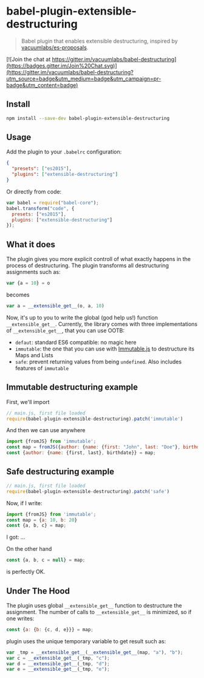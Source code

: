 # babel-plugin-extensible-destructuring

> Babel plugin that enables extensible destructuring, inspired by [vacuumlabs/es-proposals][es-proposals].

[![Join the chat at https://gitter.im/vacuumlabs/babel-destructuring](https://badges.gitter.im/Join%20Chat.svg)](https://gitter.im/vacuumlabs/babel-destructuring?utm_source=badge&utm_medium=badge&utm_campaign=pr-badge&utm_content=badge)


## Install

```sh
npm install --save-dev babel-plugin-extensible-destructuring
```

## Usage

Add the plugin to your `.babelrc` configuration:

```json
{
  "presets": ["es2015"],
  "plugins": ["extensible-destructuring"]
}
```

Or directly from code:

```javascript
var babel = require("babel-core");
babel.transform("code", {
  presets: ["es2015"],
  plugins: ["extensible-destructuring"]
});
```

## What it does

The plugin gives you more explicit controll of what exactly happens in the process of destructuring.
The plugin transforms all destructuring assignments such as:
```javascript
var {a = 10} = o
```
becomes
```javascript
var a = __extensible_get__(o, a, 10)
```
Now, it's up to you to write the global (god help us!) function `__extensible_get__`. Currently, the
library comes with three implementations of `__extensible_get__`, that you can use OOTB:

- `defaut`: standard ES6 compatible: no magic here
- `immutable`: the one that you can use with [Immutable.js](https://facebook.github.io/immutable-js/) to destructure its Maps and Lists
- `safe`: prevent returning values from being `undefined`. Also includes features of `immutable`
    
## Immutable destructuring example

First, we'll import 

```javascript
// main.js, first file loaded
require(babel-plugin-extensible-destructuring).patch('immutable')
```

And then we can use anywhere
```javascript
import {fromJS} from 'immutable';
const map = fromJS({author: {name: {first: "John", last: "Doe"}, birthdate: "10-10-2010"}});
const {author: {name: {first, last}, birthdate}} = map;
```

## Safe destructuring example

```javascript
// main.js, first file loaded
require(babel-plugin-extensible-destructuring).patch('safe')
```

Now, if I write:
```javascript
import {fromJS} from 'immutable';
const map = {a: 10, b: 20}
const {a, b, c} = map;
```
I got:
...

On the other hand
```javascript
const {a, b, c = null} = map;
```
is perfectly OK.

## Under The Hood

The plugin uses global `__extensible_get__` function to destructure the assignment. The number of
calls to `__extensible_get__` is minimized, so if one writes:

```javascript
const {a: {b: {c, d, e}}} = map;
```
plugin uses the unique temporary variable to get result such as:

```javascript
var _tmp = __extensible_get__(__extensible_get__(map, "a"), "b");
var c = __extensible_get__(_tmp, "c");
var d = __extensible_get__(_tmp, "d");
var e = __extensible_get__(_tmp, "e");
```

[es-proposals]: https://github.com/vacuumlabs/es-proposals
